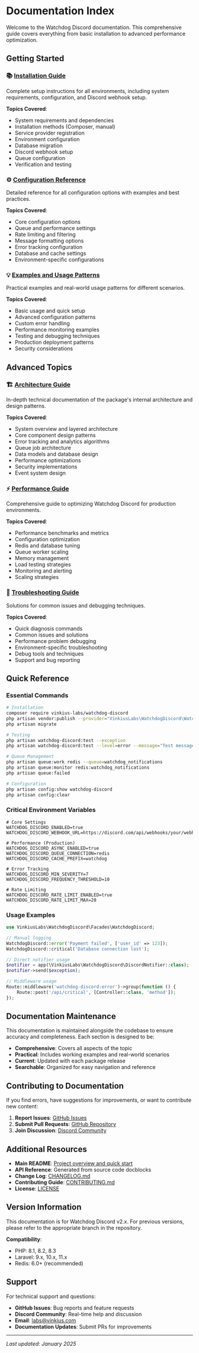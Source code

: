 # Documentation Index

Welcome to the Watchdog Discord documentation. This comprehensive guide covers everything from basic installation to advanced performance optimization.

## Getting Started

### 📚 [Installation Guide](installation.md)
Complete setup instructions for all environments, including system requirements, configuration, and Discord webhook setup.

**Topics Covered**:
- System requirements and dependencies
- Installation methods (Composer, manual)
- Service provider registration
- Environment configuration
- Database migration
- Discord webhook setup
- Queue configuration
- Verification and testing

### ⚙️ [Configuration Reference](configuration.md)
Detailed reference for all configuration options with examples and best practices.

**Topics Covered**:
- Core configuration options
- Queue and performance settings
- Rate limiting and filtering
- Message formatting options
- Error tracking configuration
- Database and cache settings
- Environment-specific configurations

### 💡 [Examples and Usage Patterns](examples.md)
Practical examples and real-world usage patterns for different scenarios.

**Topics Covered**:
- Basic usage and quick setup
- Advanced configuration patterns
- Custom error handling
- Performance monitoring examples
- Testing and debugging techniques
- Production deployment patterns
- Security considerations

## Advanced Topics

### 🏗️ [Architecture Guide](architecture.md)
In-depth technical documentation of the package's internal architecture and design patterns.

**Topics Covered**:
- System overview and layered architecture
- Core component design patterns
- Error tracking and analytics algorithms
- Queue job architecture
- Data models and database design
- Performance optimizations
- Security implementations
- Event system design

### ⚡ [Performance Guide](performance.md)
Comprehensive guide to optimizing Watchdog Discord for production environments.

**Topics Covered**:
- Performance benchmarks and metrics
- Configuration optimization
- Redis and database tuning
- Queue worker scaling
- Memory management
- Load testing strategies
- Monitoring and alerting
- Scaling strategies

### 🔧 [Troubleshooting Guide](troubleshooting.md)
Solutions for common issues and debugging techniques.

**Topics Covered**:
- Quick diagnosis commands
- Common issues and solutions
- Performance problem debugging
- Environment-specific troubleshooting
- Debug tools and techniques
- Support and bug reporting

## Quick Reference

### Essential Commands

```bash
# Installation
composer require vinkius-labs/watchdog-discord
php artisan vendor:publish --provider="VinkiusLabs\WatchdogDiscord\WatchdogDiscordServiceProvider"
php artisan migrate

# Testing
php artisan watchdog-discord:test --exception
php artisan watchdog-discord:test --level=error --message="Test message"

# Queue Management
php artisan queue:work redis --queue=watchdog_notifications
php artisan queue:monitor redis:watchdog_notifications
php artisan queue:failed

# Configuration
php artisan config:show watchdog-discord
php artisan config:clear
```

### Critical Environment Variables

```env
# Core Settings
WATCHDOG_DISCORD_ENABLED=true
WATCHDOG_DISCORD_WEBHOOK_URL=https://discord.com/api/webhooks/your/webhook

# Performance (Production)
WATCHDOG_DISCORD_ASYNC_ENABLED=true
WATCHDOG_DISCORD_QUEUE_CONNECTION=redis
WATCHDOG_DISCORD_CACHE_PREFIX=watchdog

# Error Tracking
WATCHDOG_DISCORD_MIN_SEVERITY=7
WATCHDOG_DISCORD_FREQUENCY_THRESHOLD=10

# Rate Limiting
WATCHDOG_DISCORD_RATE_LIMIT_ENABLED=true
WATCHDOG_DISCORD_RATE_LIMIT_MAX=20
```

### Usage Examples

```php
use VinkiusLabs\WatchdogDiscord\Facades\WatchdogDiscord;

// Manual logging
WatchdogDiscord::error('Payment failed', ['user_id' => 123]);
WatchdogDiscord::critical('Database connection lost');

// Direct notifier usage
$notifier = app(\VinkiusLabs\WatchdogDiscord\DiscordNotifier::class);
$notifier->send($exception);

// Middleware usage
Route::middleware('watchdog-discord:error')->group(function () {
    Route::post('/api/critical', [Controller::class, 'method']);
});
```

## Documentation Maintenance

This documentation is maintained alongside the codebase to ensure accuracy and completeness. Each section is designed to be:

- **Comprehensive**: Covers all aspects of the topic
- **Practical**: Includes working examples and real-world scenarios
- **Current**: Updated with each package release
- **Searchable**: Organized for easy navigation and reference

## Contributing to Documentation

If you find errors, have suggestions for improvements, or want to contribute new content:

1. **Report Issues**: [GitHub Issues](https://github.com/vinkius-labs/watchdog-discord/issues)
2. **Submit Pull Requests**: [GitHub Repository](https://github.com/vinkius-labs/watchdog-discord)
3. **Join Discussion**: [Discord Community](https://discord.gg/vinkiuslabs)

## Additional Resources

- **Main README**: [Project overview and quick start](../README.md)
- **API Reference**: Generated from source code docblocks
- **Change Log**: [CHANGELOG.md](../CHANGELOG.md)
- **Contributing Guide**: [CONTRIBUTING.md](../CONTRIBUTING.md)
- **License**: [LICENSE](../LICENSE)

## Version Information

This documentation is for Watchdog Discord v2.x. For previous versions, please refer to the appropriate branch in the repository.

**Compatibility**:
- PHP: 8.1, 8.2, 8.3
- Laravel: 9.x, 10.x, 11.x
- Redis: 6.0+ (recommended)

## Support

For technical support and questions:

- **GitHub Issues**: Bug reports and feature requests
- **Discord Community**: Real-time help and discussion
- **Email**: labs@vinkius.com
- **Documentation Updates**: Submit PRs for improvements

---

*Last updated: January 2025*
